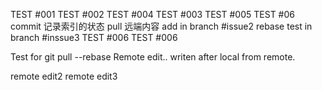 TEST #001
TEST #002
TEST #004
TEST #003
TEST #005
TEST #06
commit 记录索引的状态
pull 远端内容
add in branch #issue2
rebase test in branch #inssue3
TEST #006
TEST #006

Test for git pull --rebase
Remote edit..
writen after local from remote.


remote edit2
remote edit3

